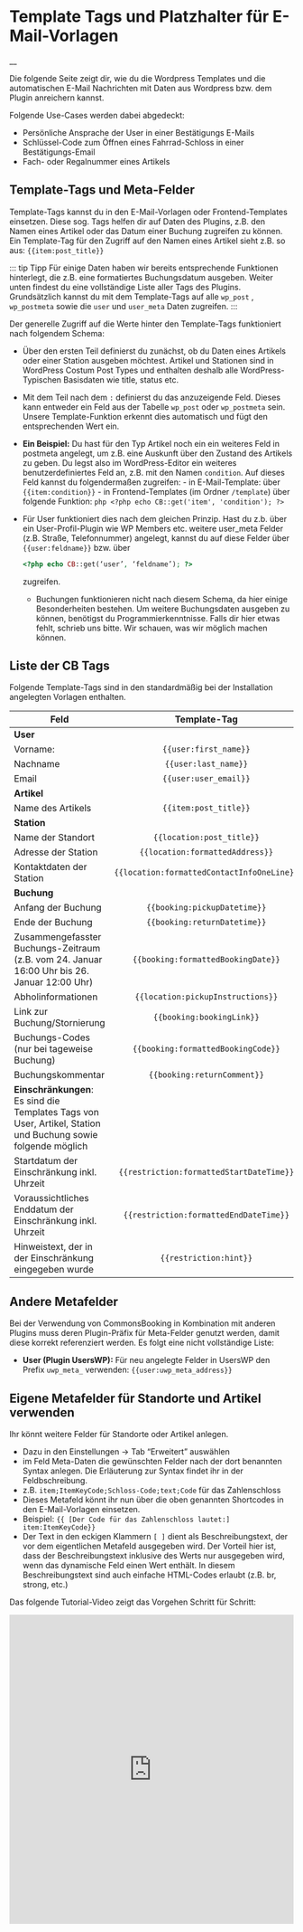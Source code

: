 #  Template Tags und Platzhalter für E-Mail-Vorlagen

__

Die folgende Seite zeigt dir, wie du die Wordpress Templates und die automatischen E-Mail Nachrichten mit Daten aus Wordpress bzw.
dem Plugin anreichern kannst.

Folgende Use-Cases werden dabei abgedeckt:
* Persönliche Ansprache der User in einer Bestätigungs E-Mails
* Schlüssel-Code zum Öffnen eines Fahrrad-Schloss in einer Bestätigungs-Email
* Fach- oder Regalnummer eines Artikels

## Template-Tags und Meta-Felder

Template-Tags kannst du in den E-Mail-Vorlagen oder Frontend-Templates
einsetzen.
Diese sog. Tags helfen dir auf Daten des Plugins, z.B. den Namen eines Artikel oder das Datum einer Buchung zugreifen zu können.
Ein Template-Tag für den Zugriff auf den Namen eines Artikel sieht z.B. so aus: <span v-pre>`{{item:post_title}}`</span>

::: tip Tipp
Für einige Daten haben wir bereits entsprechende Funktionen hinterlegt, die z.B. eine formatiertes Buchungsdatum ausgeben.
Weiter unten findest du eine vollständige Liste aller Tags des Plugins.
Grundsätzlich kannst du mit dem Template-Tags auf alle `wp_post` , `wp_postmeta` sowie die `user` und `user_meta` Daten zugreifen.
:::

Der generelle Zugriff auf die Werte hinter den Template-Tags funktioniert nach folgendem Schema:

* Über den ersten Teil definierst du zunächst, ob du Daten eines Artikels oder einer Station ausgeben möchtest. Artikel und Stationen sind in WordPress Costum Post Types und enthalten deshalb alle WordPress-Typischen Basisdaten wie title, status etc.
* Mit dem Teil nach dem `:` definierst du das anzuzeigende Feld. Dieses kann entweder ein Feld aus der Tabelle `wp_post`
      oder `wp_postmeta` sein. Unsere Template-Funktion erkennt dies automatisch und fügt den entsprechenden Wert ein.
* **Ein Beispiel:** Du hast für den Typ Artikel noch ein ein weiteres Feld in postmeta angelegt, um z.B. eine Auskunft
      über den Zustand des Artikels zu geben. Du legst also im WordPress-Editor ein weiteres benutzerdefiniertes Feld an, z.B. mit den Namen `condition`.
      Auf dieses Feld kannst du folgendermaßen zugreifen:
      - in E-Mail-Template: über <span v-pre>`{{item:condition}}`</span>
      - in Frontend-Templates (im Ordner `/template`) über folgende Funktion:
        ```php
        <?php echo CB::get('item', 'condition'); ?>
        ```

* Für User funktioniert dies nach dem gleichen Prinzip. Hast du z.b. über ein User-Profil-Plugin wie WP Members etc. weitere user_meta Felder (z.B. Straße, Telefonnummer) angelegt, kannst du auf diese Felder über <span v-pre>`{{user:feldname}}`</span> bzw. über
    ```php
    <?php echo CB::get(‘user’, ‘feldname’); ?>
    ```
    zugreifen.
  * Buchungen funktionieren nicht nach diesem Schema, da hier einige Besonderheiten bestehen. Um weitere Buchungsdaten ausgeben zu können, benötigst du Programmierkenntnisse. Falls dir hier etwas fehlt, schrieb uns bitte. Wir schauen, was wir möglich machen können.

## Liste der CB Tags

Folgende Template-Tags sind in den standardmäßig bei der Installation angelegten Vorlagen enthalten.

| Feld                                                                                                                |                Template-Tag                |
|---------------------------------------------------------------------------------------------------------------------|:------------------------------------------:|
| **User**                                                                                                            |                                            |
| Vorname:                                                                                                            |           <span v-pre>`{{user:first_name}}`</span>            |
| Nachname                                                                                                            |            <span v-pre>`{{user:last_name}}`</span>            |
| Email                                                                                                               |           <span v-pre>`{{user:user_email}}`</span>            |
| **Artikel**                                                                                                         |                                            |
| Name des Artikels                                                                                                   |           <span v-pre>`{{item:post_title}}`</span>            |
| **Station**                                                                                                         |                                            |
| Name der Standort                                                                                                   |         <span v-pre>`{{location:post_title}}`</span>          |
| Adresse der Station                                                                                                 |      <span v-pre>`{{location:formattedAddress}}`</span>       |
| Kontaktdaten der Station                                                                                            | <span v-pre>`{{location:formattedContactInfoOneLine}}`</span> |
| **Buchung**                                                                                                         |                                            |
| Anfang der Buchung                                                                                                  |        <span v-pre>`{{booking:pickupDatetime}}`</span>        |
| Ende der Buchung                                                                                                    |        <span v-pre>`{{booking:returnDatetime}}`</span>        |
| Zusammengefasster Buchungs-Zeitraum (z.B. vom 24. Januar 16:00 Uhr bis 26. Januar 12:00 Uhr)                 |     <span v-pre>`{{booking:formattedBookingDate}}`</span>     |
| Abholinformationen                                                                                                  |     <span v-pre>`{{location:pickupInstructions}}`</span>      |
| Link zur Buchung/Stornierung                                                                                        |         <span v-pre>`{{booking:bookingLink}}`</span>          |
| Buchungs-Codes (nur bei tageweise Buchung)                                                                          |     <span v-pre>`{{booking:formattedBookingCode}}`</span>     |
| Buchungskommentar                                                                                                   |        <span v-pre>`{{booking:returnComment}}`</span>         |
| **Einschränkungen**: Es sind die Templates Tags von User, Artikel, Station und Buchung sowie folgende möglich |                                            |
| Startdatum der Einschränkung inkl. Uhrzeit                                                                          |  <span v-pre>`{{restriction:formattedStartDateTime}}`</span>  |
| Voraussichtliches Enddatum der Einschränkung inkl. Uhrzeit                                                          |   <span v-pre>`{{restriction:formattedEndDateTime}}`</span>   |
| Hinweistext, der in der Einschränkung eingegeben wurde                                                              |           <span v-pre>`{{restriction:hint}}`</span>           |

##  Andere Metafelder

Bei der Verwendung von CommonsBooking in Kombination mit anderen Plugins muss deren Plugin-Präfix für Meta-Felder
genutzt werden, damit diese korrekt referenziert werden. Es folgt eine nicht vollständige Liste:

* **User (Plugin UsersWP):**
  Für neu angelegte Felder in UsersWP den Prefix `uwp_meta_` verwenden: <span v-pre>`{{user:uwp_meta_address}}`</span>

##  Eigene Metafelder für Standorte und Artikel verwenden

Ihr könnt weitere Felder für Standorte oder Artikel anlegen.

  * Dazu in den Einstellungen -> Tab “Erweitert” auswählen
  * im Feld Meta-Daten die gewünschten Felder nach der dort benannten Syntax anlegen. Die Erläuterung zur Syntax findet ihr in der Feldbschreibung.
  * z.B. `item;ItemKeyCode;Schloss-Code;text;Code` für das Zahlenschloss
  * Dieses Metafeld könnt ihr nun über die oben genannten Shortcodes in den E-Mail-Vorlagen einsetzen.
  * Beispiel: <span v-pre>`{{ [Der Code für das Zahlenschloss lautet:] item:ItemKeyCode}}`</span>
  * Der Text in den eckigen Klammern `[ ]` dient als Beschreibungstext, der vor dem eigentlichen Metafeld ausgegeben wird. Der Vorteil hier ist, dass der Beschreibungstext inklusive des Werts nur ausgegeben wird, wenn das dynamische Feld einen Wert enthält. In diesem Beschreibungstext sind auch einfache HTML-Codes erlaubt (z.B. br, strong, etc.)

Das folgende Tutorial-Video zeigt das Vorgehen Schritt für Schritt:

<iframe width="100%" height="547" src="https://www.youtube.com/embed/f4rr77GpB9o" title="CommonsBooking Tutorial Metafelder" frameborder="0" allow="accelerometer; autoplay; clipboard-write; encrypted-media; gyroscope; picture-in-picture; web-share" referrerpolicy="strict-origin-when-cross-origin" allowfullscreen></iframe>
